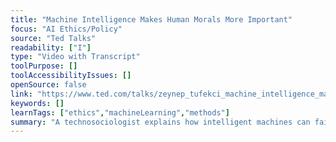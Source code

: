 ```yaml
---
title: "Machine Intelligence Makes Human Morals More Important"
focus: "AI Ethics/Policy"
source: "Ted Talks"
readability: ["I"]
type: "Video with Transcript"
toolPurpose: []
toolAccessibilityIssues: []
openSource: false
link: "https://www.ted.com/talks/zeynep_tufekci_machine_intelligence_makes_human_morals_more_important"
keywords: []
learnTags: ["ethics","machineLearning","methods"]
summary: "A technosociologist explains how intelligent machines can fail in unexpected ways that don't fit human error patterns, highlighting the importance of human ethics in machine learning development. "
---
```


